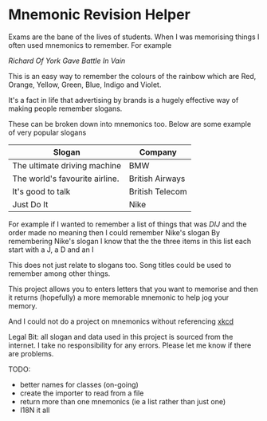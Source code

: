 # Mnemonic Revision Helper

Exams are the bane of the lives of students. When I was memorising things I often used mnemonics to remember. For example

*Richard Of York Gave Battle In Vain*

This is an easy way to remember the colours of the rainbow which are Red, Orange, Yellow, Green, Blue, Indigo and Violet.

It's a fact in life that advertising by brands is a hugely effective way of making people remember slogans.
 
 These can be broken down into mnemonics too. Below are some example of very popular slogans

|Slogan| Company|
|-------|-------|
|The ultimate driving machine | BMW|
|The world's favourite airline.  |British Airways|
|It's good to talk               |British Telecom|
|Just Do It      |Nike|

For example if I wanted to remember a list of things that was _DIJ_ and the order made no meaning then I could remember Nike's slogan
By remembering Nike's slogan I know that the the three items in this list each start with a J, a D and an I

This does not just relate to slogans too. Song titles could be used to remember among other things. 

This project allows you to enters letters that you want to memorise and then it returns (hopefully) a more memorable mnemonic to help jog your memory.

And I could not do a project on mnemonics without referencing [xkcd](https://xkcd.com/992/)

Legal Bit: all slogan and data used in this project is sourced from the internet. I take no responsibility for any errors. Please let me know if there are problems.

TODO:
* better names for classes (on-going)
* create the importer to read from a file
* return more than one mnemonics (ie a list rather than just one)
* I18N it all